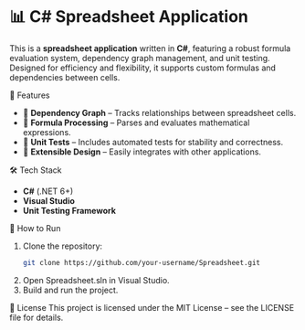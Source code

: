 # 📊 C# Spreadsheet Application  

This is a **spreadsheet application** written in **C#**, featuring a robust formula evaluation system, dependency graph management, and unit testing. Designed for efficiency and flexibility, it supports custom formulas and dependencies between cells.  

🚀 Features  
- 📌 **Dependency Graph** – Tracks relationships between spreadsheet cells.  
- 🔢 **Formula Processing** – Parses and evaluates mathematical expressions.  
- 🧪 **Unit Tests** – Includes automated tests for stability and correctness.  
- 🔗 **Extensible Design** – Easily integrates with other applications.  

🛠 Tech Stack  
- **C#** (.NET 6+)  
- **Visual Studio**  
- **Unit Testing Framework**  

🔧 How to Run  
1. Clone the repository:  
   ```sh
   git clone https://github.com/your-username/Spreadsheet.git
2. Open Spreadsheet.sln in Visual Studio.
3. Build and run the project.

📜 License
This project is licensed under the MIT License – see the LICENSE file for details.
